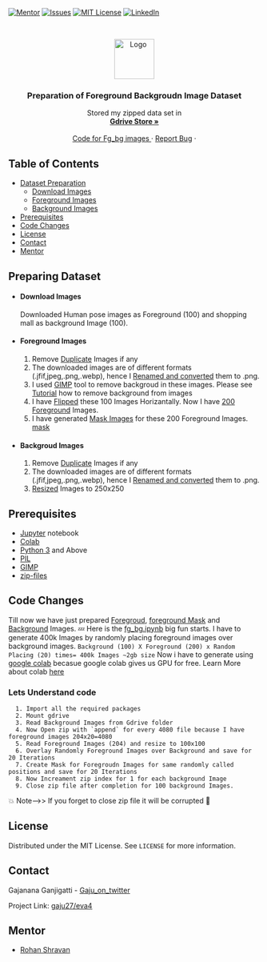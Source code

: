 <!--
*** Thanks for checking out this README Template. If you have a suggestion that would
*** make this better, please fork the repo and create a pull request or simply open
*** an issue with the tag "enhancement".
*** Thanks again! Now go create something AMAZING! :D
***
***
***
*** To avoid retyping too much info. Do a search and replace for the following:
*** github_username, repo, twitter_handle, email
-->




<!-- PROJECT SHIELDS -->
<!--
*** I'm using markdown "reference style" links for readability.
*** Reference links are enclosed in brackets [ ] instead of parentheses ( ).
*** See the bottom of this document for the declaration of the reference variables
*** for contributors-url, forks-url, etc. This is an optional, concise syntax you may use.
*** https://www.markdownguide.org/basic-syntax/#reference-style-links
-->
[![Mentor][mentor-shield]][mentor-url]
[![Issues][issues-shield]][issues-url]
[![MIT License][license-shield]][license-url]
[![LinkedIn][linkedin-shield]][linkedin-url]



<!-- PROJECT LOGO -->
<br />
<p align="center">
  <a href="https://github.com/github_username/repo">
    <img src="images/logo.png" alt="Logo" width="80" height="80">
  </a>

  <h3 align="center">Preparation of Foreground Backgroudn Image Dataset</h3>

  <p align="center">
    Stored my zipped data set in
    <br />
    <a href="https://drive.google.com/uc?id=1-08m0zJ1-PNcfFcM1VRdBq1r6C7R6raJ&export=download/"><strong>Gdrive Store »</strong></a>
    <br />
    <br />
    <a href="https://github.com/Gaju27/eva4/blob/master/S14/fg_bg.ipynb">Code for Fg_bg images </a>
    ·
    <a href="https://github.com/Gaju27/eva4/issues">Report Bug</a>
    ·
   </p>
</p>



<!-- TABLE OF CONTENTS -->
## Table of Contents



* [Dataset Preparation](#preparing-dataset)
    * [Download Images](#download-images)
    * [Foreground Images](#foreground-images)
    * [Background Images](#backgroud-images)
* [Prerequisites](#prerequisites)
* [Code Changes](#code-changes)
* [License](#license)
* [Contact](#contact)
* [Mentor](#mentor)



<!-- DATASET PREPARATION -->
## Preparing Dataset    
   -  #### Download Images 
         Downloaded Human pose images as Foreground (100) and shopping mall as background Image (100).
   
      <!-- FOREGROUND IMAGES -->
   -  #### Foreground Images 
         1. Remove [Duplicate](https://github.com/Gaju27/eva4/blob/master/S14/remove_dup_images.ipynb) Images if any
         2. The downloaded images are of different formats (.jfif,jpeg,.png,.webp), hence I [Renamed and converted](https://github.com/Gaju27/eva4/blob/master/S14/Convert_png_rename.py) them to .png. 
         3. I used [GIMP](https://www.gimp.org/downloads/) tool to remove backgroud in these images. Please see [Tutorial](https://www.google.com/search?safe=active&rlz=1C1GCEU_enIN883IN883&sxsrf=ALeKk030ZpJhWSmJ1h5Xn54q3aUjptyRJQ%3A1589105142609&ei=9tG3XtLnJMS4sgXB16nICg&q=gimp+remove+background&oq=gimp+remo&gs_lcp=CgZwc3ktYWIQAxgAMgQIIxAnMgIIADICCAAyAggAMgIIADICCAAyAggAMgIIADICCAAyAggAOgQIABBHOgcIABAUEIcCOgoIABCDARAUEIcCOgUIABCDAToFCAAQkQJQivoDWJmIBGD4kARoAHABeACAAeMCiAG6GpIBBDMtMTCYAQCgAQGqAQdnd3Mtd2l6&sclient=psy-ab#kpvalbx=_O9K3XvqZOc_EswX12ZSADQ51) how to remove background from images
         4. I have [Flipped](https://github.com/Gaju27/eva4/blob/master/S14/Flip_Images.py) these 100 Images Horizantally. Now I have [200 Foreground](https://github.com/Gaju27/eva4/tree/master/S14/Foreground) Images.
         5. I have generated [Mask Images](https://github.com/Gaju27/eva4/tree/master/S14/Foreground_Mask) for these 200 Foreground Images. [mask](https://github.com/Gaju27/eva4/blob/master/S14/Flip_Images.py) 

      <!-- BACKGROUND IMAGES -->
   -  #### Backgroud Images
         1. Remove [Duplicate](https://github.com/Gaju27/eva4/blob/master/S14/remove_dup_images.ipynb) Images if any
         2. The downloaded images are of different formats (.jfif,jpeg,.png,.webp), hence I [Renamed and converted](https://github.com/Gaju27/eva4/blob/master/S14/Convert_png_rename.py) them to .png. 
         3. [Resized](https://github.com/Gaju27/eva4/blob/master/S14/resize_250-250.py) Images to 250x250
         

## Prerequisites

* [Jupyter](https://jupyter.org/install) notebook
* [Colab](http://colab.research.google.com/)
* [Python 3](https://www.python.org/downloads/) and Above
* [PIL](https://pypi.org/project/Pillow/2.2.1/)
* [GIMP](https://www.gimp.org/downloads/) 
* [zip-files](https://pypi.org/project/zip-files/)

<!-- CODE CHANGES -->
## Code Changes

Till now we have just prepared  [Foregroud](), [foreground Mask]() and [Background]() Images. :zzz: Here is the [fg_bg.ipynb](https://github.com/Gaju27/eva4/blob/master/S14/fg_bg.ipynb) big fun starts. I have to generate 400k Images by randomly placing foreground images over background images. `Background (100) X Foreground (200) x Random Placing (20) times= 400k Images ~2gb size`
Now i have to generate using [google colab](http://colab.research.google.com/) becasue google colab gives us GPU for free. Learn More about colab [here](https://www.tutorialspoint.com/google_colab/index.htm)
    
   ### Lets Understand code 
      1. Import all the required packages
      2. Mount gdrive
      3. Read Background Images from Gdrive folder
      4. Now Open zip with `append` for every 4080 file because I have foreground images 204x20=4080
      5. Read Foreground Images (204) and resize to 100x100
      6. Overlay Randomly Foreground Images over Background and save for 20 Iterations
      7. Create Mask for Foregroudn Images for same randomly called positions and save for 20 Iterations
      8. Now Increament zip index for 1 for each background Image
      9. Close zip file after completion for 100 background Images.
  
  :boom: Note-->> If you forget to close zip file it will be corrupted :poop:
      
     

<!-- LICENSE -->
## License

Distributed under the MIT License. See `LICENSE` for more information.


<!-- CONTACT -->
## Contact

Gajanana Ganjigatti - [Gaju_on_twitter](https://twitter.com/Gajucg)

Project Link: [gaju27/eva4](https://github.com/gaju27/eva4)



<!-- MENTOR -->
## Mentor

* [Rohan Shravan](https://www.linkedin.com/in/rohanshravan/)

<!-- MARKDOWN LINKS & IMAGES -->
<!-- https://www.markdownguide.org/basic-syntax/#reference-style-links -->
[mentor-shield]: https://img.shields.io/badge/Mentor-mentor-yellowgreen
[mentor-url]: https://www.linkedin.com/in/rohanshravan/
[forks-shield]: https://img.shields.io/github/forks/othneildrew/Best-README-Template.svg?style=flat-square
[forks-url]: https://github.com/othneildrew/Best-README-Template/network/members
[stars-shield]: https://img.shields.io/github/stars/othneildrew/Best-README-Template.svg?style=flat-square
[stars-url]: https://github.com/othneildrew/Best-README-Template/stargazers
[issues-shield]: https://img.shields.io/github/issues/othneildrew/Best-README-Template.svg?style=flat-square
[issues-url]: https://github.com/othneildrew/Best-README-Template/issues
[license-shield]: https://img.shields.io/github/license/othneildrew/Best-README-Template.svg?style=flat-square
[license-url]: https://github.com/Gaju27/EVA/blob/master/LICENSE.txt
[linkedin-shield]: https://img.shields.io/badge/-LinkedIn-black.svg?style=flat-square&logo=linkedin&colorB=555
[linkedin-url]: https://www.linkedin.com/in/gajanana-ganjigatti/
[convert-rename]: https://github.com/Gaju27/eva4/blob/master/S14/Convert_png_rename.py
